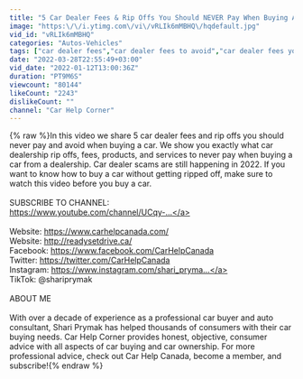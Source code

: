 ```yaml
---
title: "5 Car Dealer Fees & Rip Offs You Should NEVER Pay When Buying A Car In 2022"
image: "https:\/\/i.ytimg.com\/vi\/vRLIk6mMBHQ\/hqdefault.jpg"
vid_id: "vRLIk6mMBHQ"
categories: "Autos-Vehicles"
tags: ["car dealer fees","car dealer fees to avoid","car dealer fees you should never pay"]
date: "2022-03-28T22:55:49+03:00"
vid_date: "2022-01-12T13:00:36Z"
duration: "PT9M6S"
viewcount: "80144"
likeCount: "2243"
dislikeCount: ""
channel: "Car Help Corner"
---
```

{% raw %}In this video we share 5 car dealer fees and rip offs you should never pay and avoid when buying a car. We show you exactly what car dealership rip offs, fees, products, and services to never pay when buying a car from a dealership. Car dealer scams are still happening in 2022. If you want to know how to buy a car without getting ripped off, make sure to watch this video before you buy a car. <br /><br />SUBSCRIBE TO CHANNEL: <br /><a rel="nofollow" target="blank" href="https://www.youtube.com/channel/UCqy-...">https://www.youtube.com/channel/UCqy-...</a><br /><br />Website: <a rel="nofollow" target="blank" href="https://www.carhelpcanada.com/">https://www.carhelpcanada.com/</a> <br />Website: <a rel="nofollow" target="blank" href="http://readysetdrive.ca/">http://readysetdrive.ca/</a><br />Facebook: <a rel="nofollow" target="blank" href="https://www.facebook.com/CarHelpCanada">https://www.facebook.com/CarHelpCanada</a> <br />Twitter: <a rel="nofollow" target="blank" href="https://twitter.com/CarHelpCanada">https://twitter.com/CarHelpCanada</a><br />Instagram: <a rel="nofollow" target="blank" href="https://www.instagram.com/shari_pryma...">https://www.instagram.com/shari_pryma...</a><br />TikTok: @shariprymak<br /><br />ABOUT ME<br /><br />With over a decade of experience as a professional car buyer and auto consultant, Shari Prymak has helped thousands of consumers with their car buying needs. Car Help Corner provides honest, objective, consumer advice with all aspects of car buying and car ownership. For more professional advice, check out Car Help Canada, become a member, and subscribe!{% endraw %}
